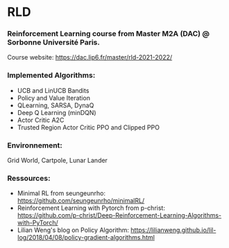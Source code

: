 # RLD

### Reinforcement Learning course from Master M2A (DAC) @ Sorbonne Université Paris.
Course website: https://dac.lip6.fr/master/rld-2021-2022/

### Implemented Algorithms:
- UCB and LinUCB Bandits
- Policy and Value Iteration 
- QLearning, SARSA, DynaQ
- Deep Q Learning (minDQN)
- Actor Critic A2C
- Trusted Region Actor Critic PPO and Clipped PPO

### Environnement:
Grid World, Cartpole, Lunar Lander
    
### Ressources: 
- Minimal RL from seungeunrho: https://github.com/seungeunrho/minimalRL/
- Reinforcement Learning with Pytorch from p-christ: https://github.com/p-christ/Deep-Reinforcement-Learning-Algorithms-with-PyTorch/
- Lilian Weng's blog on Policy Algorithm: https://lilianweng.github.io/lil-log/2018/04/08/policy-gradient-algorithms.html 